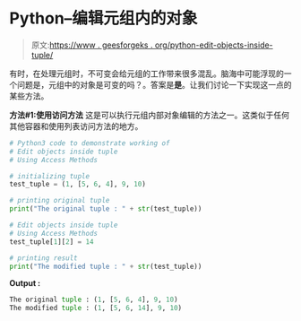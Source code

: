 # Python–编辑元组内的对象

> 原文:[https://www . geesforgeks . org/python-edit-objects-inside-tuple/](https://www.geeksforgeeks.org/python-edit-objects-inside-tuple/)

有时，在处理元组时，不可变会给元组的工作带来很多混乱。脑海中可能浮现的一个问题是，元组中的对象是可变的吗？。答案是**是**。让我们讨论一下实现这一点的某些方法。

**方法#1:使用访问方法**
这是可以执行元组内部对象编辑的方法之一。这类似于任何其他容器和使用列表访问方法的地方。

```py
# Python3 code to demonstrate working of 
# Edit objects inside tuple
# Using Access Methods

# initializing tuple
test_tuple = (1, [5, 6, 4], 9, 10)

# printing original tuple
print("The original tuple : " + str(test_tuple))

# Edit objects inside tuple
# Using Access Methods
test_tuple[1][2] = 14

# printing result 
print("The modified tuple : " + str(test_tuple)) 
```

**Output :**

```py
The original tuple : (1, [5, 6, 4], 9, 10)
The modified tuple : (1, [5, 6, 14], 9, 10)

```
